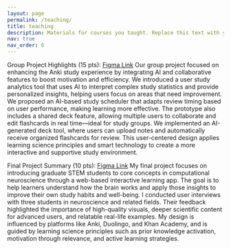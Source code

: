 ```yaml
---
layout: page
permalink: /teaching/
title: teaching
description: Materials for courses you taught. Replace this text with your description.
nav: true
nav_order: 6
---
```


Group Project Highlights (15 pts):
[Figma Link](https://www.figma.com/proto/21h5fGXnvhJBbGaxlf3EDX/Figma-0---Motivation-19?node-id=16-84&p=f&t=pTuI8BdOQU53FJYr-0&scaling=min-zoom&content-scaling=fixed&page-id=0%3A1&starting-point-node-id=16%3A84&show-proto-sidebar=1)
Our group project focused on enhancing the Anki study experience by integrating AI and collaborative features to boost motivation and efficiency. We introduced a user study analytics tool that uses AI to interpret complex study statistics and provide personalized insights, helping users focus on areas that need improvement. We proposed an AI-based study scheduler that adapts review timing based on user performance, making learning more effective. The prototype also includes a shared deck feature, allowing multiple users to collaborate and edit flashcards in real time—ideal for study groups. We implemented an AI-generated deck tool, where users can upload notes and automatically receive organized flashcards for review. This user-centered design applies learning science principles and smart technology to create a more interactive and supportive study environment.


Final Project Summary (10 pts):
[Figma Link](https://www.figma.com/design/YeDjMuGZKYumVzO6ehPkBA/Yule_Neuroscience?node-id=0-1&p=f&t=JdtbOffT86kdIMCz-0)
My final project focuses on introducing graduate STEM students to core concepts in computational neuroscience through a web-based interactive learning app. The goal is to help learners understand how the brain works and apply those insights to improve their own study habits and well-being. I conducted user interviews with three students in neuroscience and related fields. Their feedback highlighted the importance of high-quality visuals, deeper scientific content for advanced users, and relatable real-life examples. My design is influenced by platforms like Anki, Duolingo, and Khan Academy, and is guided by learning science principles such as prior knowledge activation, motivation through relevance, and active learning strategies.

